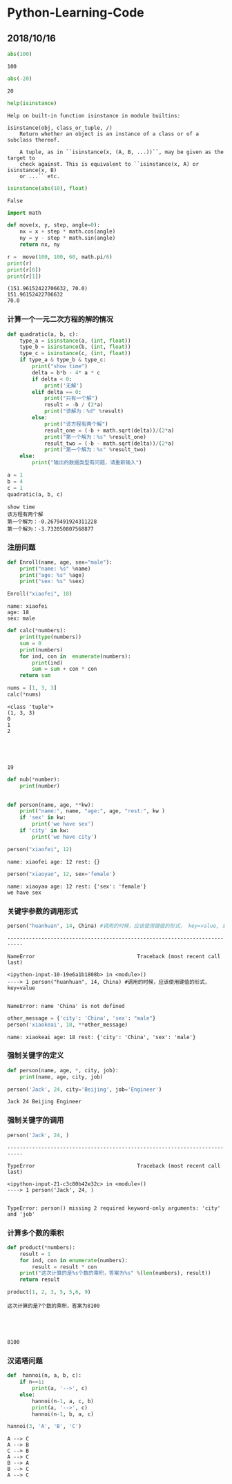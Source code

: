 # Python-Learning-Code
## 2018/10/16


```python
abs(100)
```




    100




```python
abs(-20)
```




    20




```python
help(isinstance)
```

    Help on built-in function isinstance in module builtins:
    
    isinstance(obj, class_or_tuple, /)
        Return whether an object is an instance of a class or of a subclass thereof.
        
        A tuple, as in ``isinstance(x, (A, B, ...))``, may be given as the target to
        check against. This is equivalent to ``isinstance(x, A) or isinstance(x, B)
        or ...`` etc.
    
    


```python
isinstance(abs(10), float)
```




    False




```python
import math

def move(x, y, step, angle=0):
    nx = x + step * math.cos(angle)
    ny = y - step * math.sin(angle)
    return nx, ny
```


```python
r =  move(100, 100, 60, math.pi/6)
print(r)
print(r[0])
print(r[1])
```

    (151.96152422706632, 70.0)
    151.96152422706632
    70.0
    

### 计算一个一元二次方程的解的情况


```python
def quadratic(a, b, c):
    type_a = isinstance(a, (int, float))
    type_b = isinstance(b, (int, float))
    type_c = isinstance(c, (int, float))
    if type_a & type_b & type_c:
        print("show time")
        delta = b*b - 4* a * c
        if delta < 0:
            print('无解')
        elif delta == 0:
            print("只有一个解")
            result = -b / (2*a)
            print("该解为：%d" %result)
        else:
            print("该方程有两个解")
            result_one = (-b + math.sqrt(delta))/(2*a)
            print("第一个解为：%s" %result_one)
            result_two = (-b - math.sqrt(delta))/(2*a)
            print("第一个解为：%s" %result_two)
    else:
        print("输出的数据类型有问题，请重新输入")
```


```python
a = 1
b = 4
c = 1
quadratic(a, b, c)
```

    show time
    该方程有两个解
    第一个解为：-0.2679491924311228
    第一个解为：-3.732050807568877
    

### 注册问题



```python
def Enroll(name, age, sex="male"):
    print("name: %s" %name)
    print("age: %s" %age)
    print("sex: %s" %sex)
```


```python
Enroll("xiaofei", 18)
```

    name: xiaofei
    age: 18
    sex: male
    


```python
def calc(*numbers):
    print(type(numbers))
    sum = 0
    print(numbers)
    for ind, con in  enumerate(numbers):
        print(ind)
        sum = sum + con * con
    return sum
```


```python
nums = [1, 3, 3]
calc(*nums)
```

    <class 'tuple'>
    (1, 3, 3)
    0
    1
    2
    




    19




```python
def nub(*number):
    print(number)
    
```


```python
def person(name, age, **kw):
    print("name:", name, "age:", age, "rest:", kw )
    if 'sex' in kw:
        print('we have sex')
    if 'city' in kw:
        print('we have city')
```


```python
person("xiaofei", 12)
```

    name: xiaofei age: 12 rest: {}
    


```python
person("xiaoyao", 12, sex='female')
```

    name: xiaoyao age: 12 rest: {'sex': 'female'}
    we have sex
    

### 关键字参数的调用形式


```python
person("huanhuan", 14, China) #调用的时候，应该使用键值的形式， key=value, 或者 **dict的形式
```


    ---------------------------------------------------------------------------

    NameError                                 Traceback (most recent call last)

    <ipython-input-10-19e6a1b1808b> in <module>()
    ----> 1 person("huanhuan", 14, China) #调用的时候，应该使用键值的形式， key=value
    

    NameError: name 'China' is not defined



```python
other_message = {'city': 'China', 'sex': "male"}
person('xiaokeai', 18, **other_message)
```

    name: xiaokeai age: 18 rest: {'city': 'China', 'sex': 'male'}
    

### 强制关键字的定义


```python
def person(name, age, *, city, job):
    print(name, age, city, job)
```


```python
person('Jack', 24, city='Beijing', job='Engineer')
```

    Jack 24 Beijing Engineer
    

### 强制关键字的调用


```python
person('Jack', 24, )
```


    ---------------------------------------------------------------------------

    TypeError                                 Traceback (most recent call last)

    <ipython-input-21-c3c80b42e32c> in <module>()
    ----> 1 person('Jack', 24, )
    

    TypeError: person() missing 2 required keyword-only arguments: 'city' and 'job'


### 计算多个数的乘积


```python
def product(*numbers):
    result = 1
    for ind, con in enumerate(numbers):
        result = result * con
    print("这次计算的是%s个数的乘积，答案为%s" %(len(numbers), result))
    return result
```


```python
product(1, 2, 3, 5, 5,6, 9)
```

    这次计算的是7个数的乘积，答案为8100
    




    8100



### 汉诺塔问题


```python
def  hannoi(n, a, b, c):
    if n==1:
        print(a, '-->', c)
    else:
        hannoi(n-1, a, c, b)
        print(a, '-->', c)
        hannoi(n-1, b, a, c)
```


```python
hannoi(3, 'A', 'B', 'C')
```

    A --> C
    A --> B
    C --> B
    A --> C
    B --> A
    B --> C
    A --> C
    


```python

```
